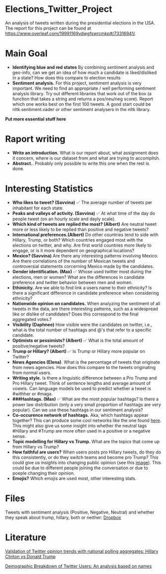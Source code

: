 # Elections_Twitter_Project
An analysis of tweets written during the presidential elections in the USA. The report for this project can be found at https://www.overleaf.com/19991169vdwgfswrcmkp#/73316941/.


# Main Goal
- **Identifying blue and red states** By combining sentiment analysis and geo-info, can we get an idea of how much a candidate is liked/disliked in a state? How does this compare to election results      
- **Sentiment analysis.** For this project, sentiment analysis is very important. We need to find an appropriate / well performing sentiment analysis library. Try out different libraries that work out of the box (a function that takes a string and returns a pos/neu/neg score). Report which one works best on the first 100 tweets. A good start could be  nltk.sentiment.vader or other sentiment analysers in the nltk library.

**Put more essential stuff here** 

# Raport writing 
- **Write an introduction.** What is our report about, what assignment does it concern, where is our dataset from and what are trying to accomplish. 
- **Abstract.**. Probably only possible to write this one when the rest is done. 



# Interesting Statistics 
- **Who likes to tweet? (Savvina)** ✅ The average number of tweets per inhabitant for each state.
- **Peaks and valleys of activity. (Savvina)** ✅ At what time of the day do people tweet (on an hourly scale and dayly scale). 
- **Which kind of tweets are replied the most? (Albert)** Are neutral tweet more or less likely to be replied than positive and negative tweets?
- **International preferences.(Albert)** Do other countries tend to side with Hillary, Trump, or both? Which countries engaged most with the elections on twitter, and why. Are first world countries more likely to engage, or is it more dependent on geographical locations?
- **Mexico? (Savvina)** Are there any interesting patterns involving Mexico. Are there correlations of the number of Mexican tweets and controversial statements corcerning Mexico made by the candidates. 
- **Gender identification. (Max)** ✅ Whose used twitter most during the elections, men or women? What are the differences in candidate preference and twitter behavior between men and women. 
- **Ethinicity.** Are we able to find link a users name to their ethnicity? Is there a significant difference in candidate preference when considering ethnicity? 
- **Nationwide opinion on candidates.** When analyzing the sentiment of all tweets in the data, are there interesting patterns, such as a widespread like or dislike of candidates? Does this correspond to the final aggregated votes.?
- **Visibility (Daphnee)** How visible were the candidates on twitter, i.e., what is the total number of hashtags and @'s that refer to a specific candidate. 
- **Optimists or pessimists? (Albert)** ✅  What is the total amount of positive/negative tweets?
- **Trump or Hillary? (Albert)** ✅  Is Trump or Hillary more popular on Twitter?
- **News Agencies (Elena)**. What is the percentage of tweets that originate from news agencies. How does this compare to the tweets originating from normal users. 
- **Writing style.** Is there a linguistic difference between a Pro Trump and Pro Hillary tweet. Think of sentence lengths and average amount of vowels. Can language models be used to predict whether a tweet is #withher or #maga.
- **###Hashtags. (Max)** ✅ What are the most popular hashtags? Is there a power law distribution (only a very small proportion of hashtags are very popular). Can we use these hashtags in our sentiment analysis?
- **Co-occurence network of hashtags.** Aka, which hashtags appear together? This can produce some cool networks like the one found [here](https://goo.gl/DEc875). This might also give us some insight into whether the neutral tags #Hillary and #Trump are more often used in a positive or a negative sense. 
- **Topic modelling for Hillary vs Trump.** What are the topics that come up from Hillary vs Trump?
- **How faithful are users?** When users posts pro Hillary tweets, do they do this consistently, or do they switch teams and become pro Trump? This could give us insights into changing public opinion (see this [image](https://goo.gl/6ohaXg)). This could be due to different people joining the conversation or due to poeple changing their opinion.   
- **Emojis?** Which emojis are used most, other interesting stats.   


# Files
Tweets with sentiment analysis (Positive, Negative, Neutral) and whether they speak about trump, hillary, both or neither: [Dropbox](https://www.dropbox.com/s/n2ddj9l7m7bahen/customTweetsWithSentiment.jsons?dl=0)



# Literature
[Validation of Twitter opinion trends with national polling aggregates: Hillary Clinton vs Donald Trump](https://goo.gl/FJD73s)

[Demographic Breakdown of Twitter Users:
An analysis based on names](https://pdfs.semanticscholar.org/4d5a/8e25a3c01dd06fb31721f5550e3f8a174298.pdf)
